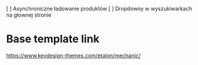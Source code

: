[ ] Asynchroniczne ładowanie produktów
[ ] Dropdowny w wyszukiwarkach na głownej stronie

# Base template link
https://www.keydesign-themes.com/etalon/mechanic/
